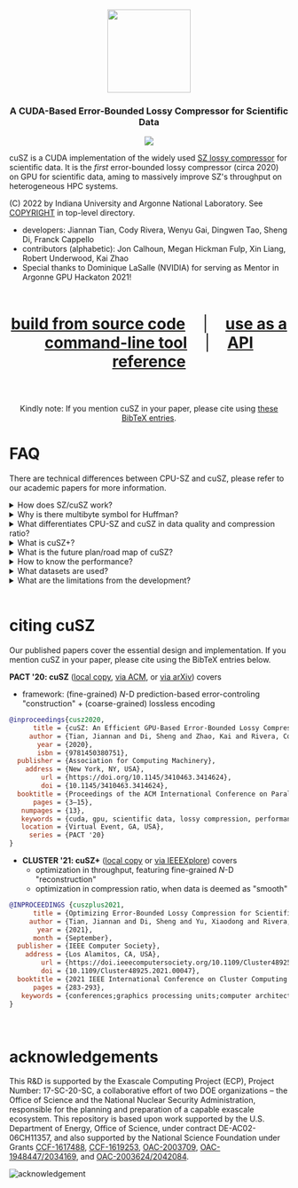 <h3 align="center"><img src="https://user-images.githubusercontent.com/10354752/81179956-05860600-8f70-11ea-8b01-856f29b9e8b2.jpg" width="150"></h3>

<h3 align="center">
A CUDA-Based Error-Bounded Lossy Compressor for Scientific Data
</h3>

<p align="center">
<a href="./LICENSE"><img src="https://img.shields.io/badge/License-BSD%203--Clause-blue.svg"></a>
</p>

cuSZ is a CUDA implementation of the widely used [SZ lossy compressor](https://github.com/szcompressor/SZ) for scientific data. It is the *first* error-bounded lossy compressor (circa 2020) on GPU for scientific data, aming to massively improve SZ's throughput on heterogeneous HPC systems. 


(C) 2022 by Indiana University and Argonne National Laboratory. See [COPYRIGHT](https://github.com/szcompressor/cuSZ/blob/master/LICENSE) in top-level directory.

- developers: Jiannan Tian, Cody Rivera, Wenyu Gai, Dingwen Tao, Sheng Di, Franck Cappello
- contributors (alphabetic): Jon Calhoun, Megan Hickman Fulp, Xin Liang, Robert Underwood, Kai Zhao
- Special thanks to Dominique LaSalle (NVIDIA) for serving as Mentor in Argonne GPU Hackaton 2021!

<br>

<p align="center", style="font-size: 2em">
<a href="https://github.com/szcompressor/cuSZ/wiki/Build-and-Install"><b>build from source code</b></a>
&nbsp;&nbsp;&nbsp;|&nbsp;&nbsp;&nbsp;
<a href="https://github.com/szcompressor/cuSZ/wiki/Use"><b>use as a command-line tool</b></a>
&nbsp;&nbsp;&nbsp;|&nbsp;&nbsp;&nbsp;
<a href="https://github.com/szcompressor/cuSZ/wiki/API"><b>API reference</b></a>
</p>

<br>

<p align="center">
Kindly note: If you mention cuSZ in your paper, please cite using <a href="https://github.com/szcompressor/cuSZ/wiki/cite-our-works">these BibTeX entries</a>.
</p>


# FAQ

There are technical differences between CPU-SZ and cuSZ, please refer to our academic papers for more information.  

<details>
<summary>
How does SZ/cuSZ work?
</summary>

Prediction-based SZ algorithm comprises four major parts,

0. User specifies error-mode (e.g., absolute value (`abs`), or relative to data value magnitude (`r2r`) and error-bound.
1. Prediction errors are quantized in units of input error-bound (*quant-code*). Range-limited quant-codes are stored, whereas the out-of-range codes are otherwise gathered as *outlier*.
3. The in-range quant-codes are fed into Huffman encoder. A Huffman symbol may be represented in multiple bytes.
4. (CPU-only) additional DEFLATE method is applied to exploit repeated patterns. As of CLUSTER '21 cuSZ+ work, an RLE method performs a similar pattern-exploiting.

</details>

<details>
<summary>
Why is there multibyte symbol for Huffman?
</summary>

The principle of Huffman coding is to guarantee high-frequency symbols with fewer bits. To be specific, given arbitrary pairs of (symbol, frequency)-s, (*s<sub>i</sub>*, *f<sub>i</sub>*) and 
(*s<sub>j</sub>*, *f<sub>j</sub>*), the assigned codeword *c<sub>i</sub>* and *c<sub>j</sub>*, respectively, are guaranteed to have len(*c<sub>i</sub>*) is no greater than len(*c<sub>j</sub>*) if *f<sub>i</sub>* is no less than *f<sub>j</sub>*.

The combination of *n* single-byte does not reflect that quant-code representing the `+/-1` error-bound should be of the highest frequency. For example, an enumeration with 1024 symbols can cover 99.8% error-control code (the rest 0.2% can result in much more bits in codewords), among which the most frequent symbol can dominate at over 90%. If single-byte symbols are used, `0x00` from bytes near MSB makes

1. the highest frequency not properly represented, and
2. the pattern-exploiting harder. For example, `0x00ff,0x00ff` is otherwise interpreted as `0x00,0xff,0x00,0xff`.  

</details>

<details>
<summary>
What differentiates CPU-SZ and cuSZ in data quality and compression ratio?
</summary>

CPU-SZ offers a rich set of compression features and is far more mature than cuSZ. (1) CPU-SZ has preprocessing, more compression mode (e.g., point-wise), and autotuning. (2) CPU-SZ has Lorenzo predictor and Linear Regression, whereas cuSZ has Lorenzo (we are working on new predictors).

1. They share the same Lorenzo predictor. However, many factors affect data quality,
   1. preprocessing such as log transform and point-wise transform
   2. PSNR as a goal to autotune eb
   3. initial values from which we predict border values (as if padding). cuSZ predicts from zeros while SZ determines optimal values for, e.g., application-specific metrics. Also, note that cuSZ compression can result in a significantly higher PSNR than SZ (with the same eb, see Table 8 on page 10 of PACT '20 paper), but it is not necessarily better when it comes to applications.
   4. The PSNR serves as a generic metric: SZ guarantees a lower bound of PSNR when the eb is relative to the data range, e.g., 64 for 1e-3, 84 for 1e-4.
2. The linear scaling can be the same. SZ has an extra optimizer to decide the linear scaling range $[-r, +r]$; out-of-range quantization values are outliers. This is to optimize the compression ratio.
3. Currently, the Huffman encoding is the same except cuSZ partitions data (therefore, it has overhead in padding bits and partitioning metadata).

|        | preprocess | Lorenzo predictor | other predictors | Huffman | gzip/zstd   |
| ------ | ---------- | ----------------- | ---------------- | ------- | ----------- |
| CPU-SZ | x          | x                 | x                | x       | x           |
| cuSZ   | TBD        | x, dual-quant     | TBD              | x       | alternative |
</details>

<details>
<summary>
What is cuSZ+?
</summary>

cuSZ+ is a follow-up peer-reviewed work in 2021, on top of the original 2020 work.
cuSZ+ mixes the improvements in decompression throughput (by 4.3x to 18.6x) and the use of data patterns that are the source of compressibility. 
There will not be, however, standalone software or version for cuSZ+. Instead, we are gradually rolling out the production-ready functionality mentioned in the published paper.

</details>

<details>
<summary>
What is the future plan/road map of cuSZ?
</summary>

1. more predictors based on domain-specific study and generality
2. more compression mode
3. both more modularized and more tightly coupled in components
4. APIs (soon)

</details>


<details>
<summary>
How to know the performance?
</summary>

1. `nvprof <cusz command>` for GPUs prior to Ampere
2. `nsys profile --stat true <cusz command>` for all GPUs
3. enable `--report time` in CLI
4. A sample benchmark is shown at [`doc/benchmark.md`](https://github.com/szcompressor/cuSZ/blob/master/doc/benchmark.md). To be updated.

</details>


<details>
<summary>
What datasets are used?
</summary>

We tested cuSZ using datasets from [Scientific Data Reduction Benchmarks](https://sdrbench.github.io/) (SDRBench).

| dataset                                                                 | dim. | description                                                  |
| ----------------------------------------------------------------------- | ---- | ------------------------------------------------------------ |
| [EXAALT](https://gitlab.com/exaalt/exaalt/-/wikis/home)                 | 1D   | molecular dynamics simulation                                |
| [HACC](https://www.alcf.anl.gov/files/theta_2017_workshop_heitmann.pdf) | 1D   | cosmology: particle simulation                               |
| [CESM-ATM](https://www.cesm.ucar.edu)                                   | 2D   | climate simulation                                           |
| [EXAFEL](https://lcls.slac.stanford.edu/exafel)                         | 2D   | images from the LCLS instrument                              |
| [Hurricane ISABEL](http://vis.computer.org/vis2004contest/data.html)    | 3D   | weather simulation                                           |
| [NYX](https://amrex-astro.github.io/Nyx/)                               | 3D   | adaptive mesh hydrodynamics + N-body cosmological simulation |

We provide three small sample data in `data` by executing the script there. To download more SDRBench datasets, please use [`script/sh.download-sdrb-data`](script/sh.download-sdrb-data). 

</details>

<details>
<summary>
What are the limitations from the development?
</summary>

- The `double` support will be released in the next version.
- We are working on integrating faster Huffman codec
- 4-byte Huffman symbol may break; `--config huffbyte=8` is needed.
- tuning performance regarding different data input size
- adding preprocessing (e.g., binning, log-transform, normalization)

</details>

<br/>

# citing cuSZ

Our published papers cover the essential design and implementation. If you mention cuSZ in your paper, please cite using the BibTeX entries below.

**PACT '20: cuSZ** ([local copy](doc/PACT'20-cusz.pdf), [via ACM](https://dl.acm.org/doi/10.1145/3410463.3414624), or [via arXiv](https://arxiv.org/abs/2007.09625)) covers
  - framework: (fine-grained) *N*-D prediction-based error-controling "construction" + (coarse-grained) lossless encoding



```bibtex
@inproceedings{cusz2020,
      title = {cuSZ: An Efficient GPU-Based Error-Bounded Lossy Compression Framework for Scientific Data},
     author = {Tian, Jiannan and Di, Sheng and Zhao, Kai and Rivera, Cody and Fulp, Megan Hickman and Underwood, Robert and Jin, Sian and Liang, Xin and Calhoun, Jon and Tao, Dingwen and Cappello, Franck},
       year = {2020},
       isbn = {9781450380751},
  publisher = {Association for Computing Machinery},
    address = {New York, NY, USA},
        url = {https://doi.org/10.1145/3410463.3414624},
        doi = {10.1145/3410463.3414624},
  booktitle = {Proceedings of the ACM International Conference on Parallel Architectures and Compilation Techniques},
      pages = {3–15},
   numpages = {13},
   keywords = {cuda, gpu, scientific data, lossy compression, performance},
   location = {Virtual Event, GA, USA},
     series = {PACT '20}
}
```

- **CLUSTER '21: cuSZ+** ([local copy](doc/CLUSTER'21-cusz+.pdf) or [via IEEEXplore](https://doi.ieeecomputersociety.org/10.1109/Cluster48925.2021.00047})) covers
  - optimization in throughput, featuring fine-grained *N*-D "reconstruction"
  - optimization in compression ratio, when data is deemed as "smooth"

```bibtex
@INPROCEEDINGS {cuszplus2021,
      title = {Optimizing Error-Bounded Lossy Compression for Scientific Data on GPUs},
     author = {Tian, Jiannan and Di, Sheng and Yu, Xiaodong and Rivera, Cody and Zhao, Kai and Jin, Sian and Feng, Yunhe and Liang, Xin and Tao, Dingwen and Cappello, Franck},
       year = {2021},
      month = {September},
  publisher = {IEEE Computer Society},
    address = {Los Alamitos, CA, USA},
        url = {https://doi.ieeecomputersociety.org/10.1109/Cluster48925.2021.00047},
        doi = {10.1109/Cluster48925.2021.00047},
  booktitle = {2021 IEEE International Conference on Cluster Computing (CLUSTER)},
      pages = {283-293},
   keywords = {conferences;graphics processing units;computer architecture;cluster computing;reconstruction algorithms;throughput;encoding}
}
```

<br/>

# acknowledgements

This R&D is supported by the Exascale Computing Project (ECP), Project Number: 17-SC-20-SC, a collaborative effort of two DOE organizations – the Office of Science and the National Nuclear Security Administration, responsible for the planning and preparation of a capable exascale ecosystem. This repository is based upon work supported by the U.S. Department of Energy, Office of Science, under contract DE-AC02-06CH11357, and also supported by the National Science Foundation under Grants [CCF-1617488](https://www.nsf.gov/awardsearch/showAward?AWD_ID=1617488), [CCF-1619253](https://www.nsf.gov/awardsearch/showAward?AWD_ID=1619253), [OAC-2003709](https://www.nsf.gov/awardsearch/showAward?AWD_ID=2003709), [OAC-1948447/2034169](https://www.nsf.gov/awardsearch/showAward?AWD_ID=2034169), and [OAC-2003624/2042084](https://www.nsf.gov/awardsearch/showAward?AWD_ID=2042084).

![acknowledgement](https://user-images.githubusercontent.com/5705572/93790911-6abd5980-fbe8-11ea-9c8d-c259260c6295.jpg)
